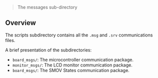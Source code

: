 > The messages sub-directory

## Overview

The scripts subdirectory contains all the `.msg` and `.srv` communications files.

A brief presentation of the subdirectories:
* `board_msgs/`: The microcontroller communication package.
* `monitor_msgs/`: The LCD monitor communication package.
* `board_msgs/`: The SMOV States communication package.
